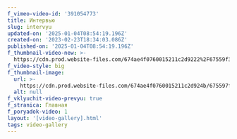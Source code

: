 ```yaml
---
f_vimeo-video-id: '391054773'
title: Интервью
slug: intervyu
updated-on: '2025-01-04T08:54:19.196Z'
created-on: '2023-02-23T18:34:03.086Z'
published-on: '2025-01-04T08:54:19.196Z'
f_thumbnail-video-new: >-
  https://cdn.prod.website-files.com/674ae4f0760015211c2d9222%2F67559f3a9da69b952fd7427b_interview_preview-720p-transcode.mp4
f_video-style: big
f_thumbnail-image:
  url: >-
    https://cdn.prod.website-files.com/674ae4f0760015211c2d924b/675597f4002c67bac521a9dc_863164369-850624bb1ddf57924f3e87e93df551221203a239b7ac43b2b206f10c84393b29-d.avif
  alt: null
f_vklyuchit-video-prevyu: true
f_stranica: Главная
f_poryadok-video: 1
layout: '[video-gallery].html'
tags: video-gallery
---
```



